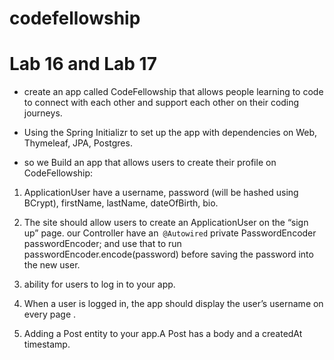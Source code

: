 # codefellowship

# Lab 16 and Lab 17

- create an app called CodeFellowship that allows people learning to code to connect with each other and support each other on their coding journeys.

- Using the Spring Initializr to set up the app with dependencies on Web, Thymeleaf, JPA, Postgres.

- so we Build an app that allows users to create their profile on CodeFellowship:

1. ApplicationUser have a username, password (will be hashed using BCrypt), firstName, lastName, dateOfBirth, bio.
2. The site should allow users to create an ApplicationUser on the “sign up” page.
    our Controller  have an` @Autowired` private PasswordEncoder passwordEncoder; and use that to run passwordEncoder.encode(password) before saving the password into the new user.
3. ability for users to log in to your app.
4. When a user is logged in, the app should display the user’s username on every page .

3. Adding a Post entity to your app.A Post has a body and a createdAt timestamp.

